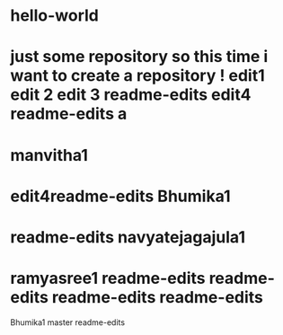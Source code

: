 # hello-world
just some repository
so this time i want to create a repository !
edit1
edit 2
edit 3
 readme-edits
edit4
 readme-edits
a
=======
manvitha1
=======
edit4readme-edits
Bhumika1
=======
 readme-edits
navyatejagajula1
=======
ramyasree1
readme-edits
 readme-edits
readme-edits
 readme-edits
=======
Bhumika1
 master
readme-edits
